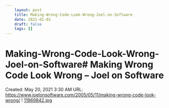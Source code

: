 ```yaml
---
 	layout: post
 	title: Making-Wrong-Code-Look-Wrong-Joel-on-Software
 	date: 2021-01-01
 	draft: false
 	tags: []
---
```


# Making-Wrong-Code-Look-Wrong-Joel-on-Software# Making Wrong Code Look Wrong – Joel on Software
Created: May 20, 2021 3:30 AM
URL: https://www.joelonsoftware.com/2005/05/11/making-wrong-code-look-wrong/
!
[11969842.jpg](Making%20Wrong%20Code%20Look%20Wrong%20%E2%80%93%20Joel%20on%20Software%204dbc7c6c9e1142ce860f0f0f3153693e/11969842.jpg)

